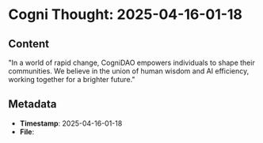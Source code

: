 # Cogni Thought: 2025-04-16-01-18

## Content

"In a world of rapid change, CogniDAO empowers individuals to shape their communities. We believe in the union of human wisdom and AI efficiency, working together for a brighter future."

## Metadata

- **Timestamp**: 2025-04-16-01-18
- **File**: 
